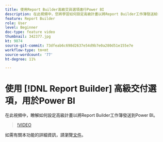 ```yaml
---
title: 使用Report Builder高級交貨選項進行Power BI
description: 在此視頻中，您將學習如何設定高級計畫以將Report Builder工作簿發送給Power BI。
feature: Report Builder
role: User
level: Beginner
doc-type: feature video
thumbnail: 342377.jpg
kt: 9874
source-git-commit: 73dfeab6c698d2637e54d9b7e0a280d51e155e7e
workflow-type: tm+mt
source-wordcount: '77'
ht-degree: 11%

---
```



# 使用 [!DNL Report Builder] 高級交付選項，用於Power BI

在此視頻中，瞭解如何設定高級計畫以將Report Builder工作簿發送到Power BI。

>[!VIDEO](https://video.tv.adobe.com/v/342377/?quality=12&learn=on)

如需有關本功能的詳細資訊，請瀏覽[文件](https://experienceleague.adobe.com/docs/analytics/analyze/report-builder/publish-powerbi/power-bi.html?lang=en)。